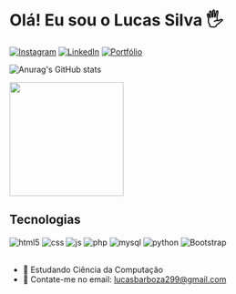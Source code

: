 # Olá! Eu sou o Lucas Silva 🖐️

[![Instagram](https://img.shields.io/badge/Instagram-E4405F?style=for-the-badge&logo=instagram&logoColor=white)](https://www.instagram.com/lucas_s059/) 
[![LinkedIn](https://img.shields.io/badge/LinkedIn-0077B5?style=for-the-badge&logo=linkedin&logoColor=white)](https://www.linkedin.com/in/lucas-silva-barboza-a2568b285/)
[![Portfólio](https://img.shields.io/badge/Portfolio-0077B5?style=for-the-badge&logo=portfolio&logoColor=white)](http://portfoliolucas.s3-website-sa-east-1.amazonaws.com/)


![Anurag's GitHub stats](https://github-readme-stats.vercel.app/api?username=LucasS059&show_icons=true&theme=dracula)

<a href="https://github.com/anuraghazra/convoychat">
  <img height=200 align="center" src="https://github-readme-stats.vercel.app/api/top-langs?username=LucasS059&layout=compact&langs_count=8&card_width=320&theme=dracula" />
</a>

## Tecnologias 
<div style="display: inline_block">
  <img align="center" alt="html5" src="https://img.shields.io/badge/HTML5-E34F26?style=for-the-badge&logo=html5&logoColor=white" />
  <img align="center" alt="css" src="https://img.shields.io/badge/CSS3-1572B6?style=for-the-badge&logo=css3&logoColor=white" />
  <img align="center" alt="js" src="https://img.shields.io/badge/JavaScript-F7DF1E?style=for-the-badge&logo=javascript&logoColor=black" />
  <img align="center" alt="php" src="https://img.shields.io/badge/PHP-777BB4?style=for-the-badge&logo=php&logoColor=white" />
  <img align="center" alt="mysql" src="https://img.shields.io/badge/MySQL-4479A1?style=for-the-badge&logo=mysql&logoColor=white" />
  <img align="center" alt="python" src="https://img.shields.io/badge/Python-3776AB?style=for-the-badge&logo=python&logoColor=yellow&color=blue" />
  <img align="center" alt="Bootstrap" src="https://img.shields.io/badge/Bootstrap-563D7C?style=for-the-badge&logo=bootstrap&logoColor=white&color=563D7C">
</div><br/>

- 🌱 Estudando Ciência da Computação
- 💬 Contate-me no email: lucasbarboza299@gmail.com
